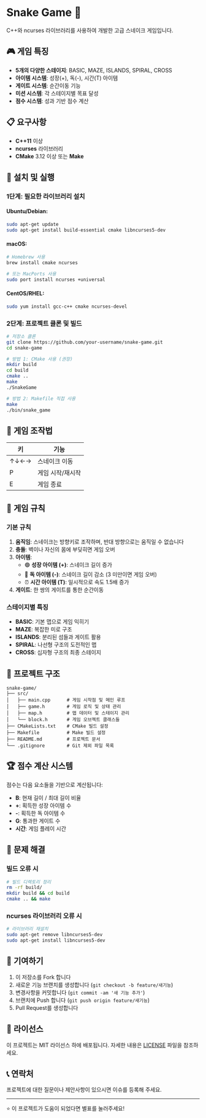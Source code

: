 # Snake Game 🐍

C++와 ncurses 라이브러리를 사용하여 개발한 고급 스네이크 게임입니다.

## 🎮 게임 특징

- **5개의 다양한 스테이지**: BASIC, MAZE, ISLANDS, SPIRAL, CROSS
- **아이템 시스템**: 성장(+), 독(-), 시간(T) 아이템
- **게이트 시스템**: 순간이동 기능
- **미션 시스템**: 각 스테이지별 목표 달성
- **점수 시스템**: 성과 기반 점수 계산

## 📋 요구사항

- **C++11** 이상
- **ncurses** 라이브러리
- **CMake** 3.12 이상 또는 **Make**

## 🚀 설치 및 실행

### 1단계: 필요한 라이브러리 설치

#### Ubuntu/Debian:
```bash
sudo apt-get update
sudo apt-get install build-essential cmake libncurses5-dev
```

#### macOS:
```bash
# Homebrew 사용
brew install cmake ncurses

# 또는 MacPorts 사용
sudo port install ncurses +universal
```

#### CentOS/RHEL:
```bash
sudo yum install gcc-c++ cmake ncurses-devel
```

### 2단계: 프로젝트 클론 및 빌드

```bash
# 저장소 클론
git clone https://github.com/your-username/snake-game.git
cd snake-game

# 방법 1: CMake 사용 (권장)
mkdir build
cd build
cmake ..
make
./SnakeGame

# 방법 2: Makefile 직접 사용
make
./bin/snake_game
```

## 🎯 게임 조작법

| 키 | 기능 |
|---|---|
| ↑↓←→ | 스네이크 이동 |
| P | 게임 시작/재시작 |
| E | 게임 종료 |

## 🎲 게임 규칙

### 기본 규칙
1. **움직임**: 스네이크는 방향키로 조작하며, 반대 방향으로는 움직일 수 없습니다
2. **충돌**: 벽이나 자신의 몸에 부딪히면 게임 오버
3. **아이템**: 
   - 🟢 **성장 아이템 (+)**: 스네이크 길이 증가
   - 🔴 **독 아이템 (-)**: 스네이크 길이 감소 (3 미만이면 게임 오버)
   - ⏰ **시간 아이템 (T)**: 일시적으로 속도 1.5배 증가
4. **게이트**: 한 쌍의 게이트를 통한 순간이동

### 스테이지별 특징
- **BASIC**: 기본 맵으로 게임 익히기
- **MAZE**: 복잡한 미로 구조
- **ISLANDS**: 분리된 섬들과 게이트 활용
- **SPIRAL**: 나선형 구조의 도전적인 맵
- **CROSS**: 십자형 구조의 최종 스테이지

## 📁 프로젝트 구조

```
snake-game/
├── src/
│   ├── main.cpp      # 게임 시작점 및 메인 루프
│   ├── game.h        # 게임 로직 및 상태 관리
│   ├── map.h         # 맵 데이터 및 스테이지 관리
│   └── block.h       # 게임 오브젝트 클래스들
├── CMakeLists.txt    # CMake 빌드 설정
├── Makefile          # Make 빌드 설정
├── README.md         # 프로젝트 문서
└── .gitignore        # Git 제외 파일 목록
```

## 🏆 점수 계산 시스템

점수는 다음 요소들을 기반으로 계산됩니다:
- **B**: 현재 길이 / 최대 길이 비율
- **+**: 획득한 성장 아이템 수
- **-**: 획득한 독 아이템 수  
- **G**: 통과한 게이트 수
- **시간**: 게임 플레이 시간

## 🔧 문제 해결

### 빌드 오류 시
```bash
# 빌드 디렉토리 정리
rm -rf build/
mkdir build && cd build
cmake .. && make
```

### ncurses 라이브러리 오류 시
```bash
# 라이브러리 재설치
sudo apt-get remove libncurses5-dev
sudo apt-get install libncurses5-dev
```

## 🤝 기여하기

1. 이 저장소를 Fork 합니다
2. 새로운 기능 브랜치를 생성합니다 (`git checkout -b feature/새기능`)
3. 변경사항을 커밋합니다 (`git commit -am '새 기능 추가'`)
4. 브랜치에 Push 합니다 (`git push origin feature/새기능`)
5. Pull Request를 생성합니다

## 📄 라이선스

이 프로젝트는 MIT 라이선스 하에 배포됩니다. 자세한 내용은 [LICENSE](LICENSE) 파일을 참조하세요.

## 📞 연락처

프로젝트에 대한 질문이나 제안사항이 있으시면 이슈를 등록해 주세요.

---

⭐ 이 프로젝트가 도움이 되었다면 별표를 눌러주세요!
